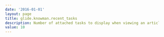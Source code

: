 ```yaml
---
date: '2016-01-01'
layout: page
title: glide.knowman.recent_tasks
description: Number of attached tasks to display when viewing an article
value: 10
---
```

